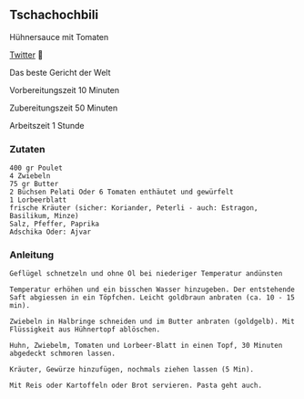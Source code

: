 ## Tschachochbili

Hühnersauce mit Tomaten

[Twitter](https://twitter.com/BergerWthur/status/1484957168310923277) :thread:

Das beste Gericht der Welt

Vorbereitungszeit 10 Minuten	

Zubereitungszeit 50 Minuten	

Arbeitszeit 1 Stunde	

### Zutaten

    400 gr Poulet
    4 Zwiebeln
    75 gr Butter
    2 Büchsen Pelati Oder 6 Tomaten enthäutet und gewürfelt
    1 Lorbeerblatt
    frische Kräuter (sicher: Koriander, Peterli - auch: Estragon, Basilikum, Minze)
    Salz, Pfeffer, Paprika
    Adschika Oder: Ajvar

### Anleitung

    Geflügel schnetzeln und ohne Öl bei niederiger Temperatur andünsten

    Temperatur erhöhen und ein bisschen Wasser hinzugeben. Der entstehende Saft abgiessen in ein Töpfchen. Leicht goldbraun anbraten (ca. 10 - 15 min).

    Zwiebeln in Halbringe schneiden und im Butter anbraten (goldgelb). Mit Flüssigkeit aus Hühnertopf ablöschen.

    Huhn, Zwiebelm, Tomaten und Lorbeer-Blatt in einen Topf, 30 Minuten abgedeckt schmoren lassen.

    Kräuter, Gewürze hinzufügen, nochmals ziehen lassen (5 Min).

    Mit Reis oder Kartoffeln oder Brot servieren. Pasta geht auch.


